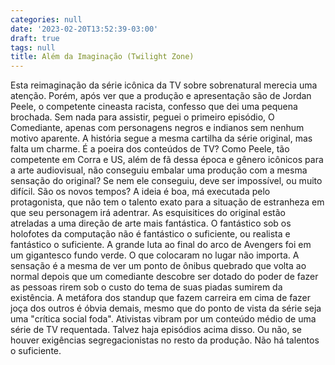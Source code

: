 ```yaml
---
categories: null
date: '2023-02-20T13:52:39-03:00'
draft: true
tags: null
title: Além da Imaginação (Twilight Zone)
---
```


Esta reimaginação da série icônica da TV sobre sobrenatural merecia uma atenção. Porém, após ver que a produção e apresentação são de Jordan Peele, o competente cineasta racista, confesso que dei uma pequena brochada. Sem nada para assistir, peguei o primeiro episódio, O Comediante, apenas com personagens negros e indianos sem nenhum motivo aparente. A história segue a mesma cartilha da série original, mas falta um charme. É a poeira dos conteúdos de TV? Como Peele, tão competente em Corra e US, além de fã dessa época e gênero icônicos para a arte audiovisual, não conseguiu embalar uma produção com a mesma sensação do original? Se nem ele conseguiu, deve ser impossível, ou muito difícil. São os novos tempos? A ideia é boa, má executada pelo protagonista, que não tem o talento exato para a situação de estranheza em que seu personagem irá adentrar. As esquisitices do original estão atreladas a uma direção de arte mais fantástica. O fantástico sob os holofotes da computação não é fantástico o suficiente, ou realista e fantástico o suficiente. A grande luta ao final do arco de Avengers foi em um gigantesco fundo verde. O que colocaram no lugar não importa. A sensação é a mesma de ver um ponto de ônibus quebrado que volta ao normal depois que um comediante descobre ser dotado do poder de fazer as pessoas rirem sob o custo do tema de suas piadas sumirem da existência. A metáfora dos standup que fazem carreira em cima de fazer joça dos outros é óbvia demais, mesmo que do ponto de vista da série seja uma "crítica social foda". Ativistas vibram por um conteúdo médio de uma série de TV requentada. Talvez haja episódios acima disso. Ou não, se houver exigências segregacionistas no resto da produção. Não há talentos o suficiente.